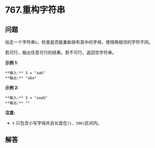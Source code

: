 # 767.重构字符串

## 问题

给定一个字符串`S`，检查是否能重新排布其中的字母，使得两相邻的字符不同。

若可行，输出任意可行的结果。若不可行，返回空字符串。

**示例 1:**

```
**输入:** S = "aab"
**输出:** "aba"

```

**示例 2:**

```
**输入:** S = "aaab"
**输出:** ""

```

**注意:**

* `S` 只包含小写字母并且长度在`[1, 500]`区间内。



## 解答

